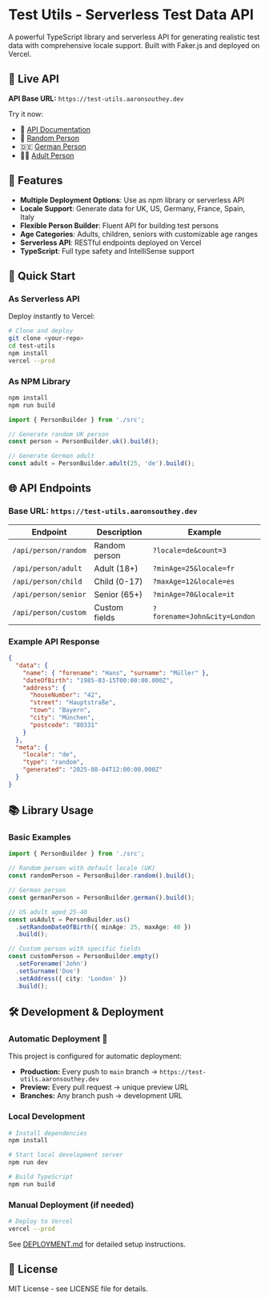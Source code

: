 # Test Utils - Serverless Test Data API

A powerful TypeScript library and serverless API for generating realistic test data with comprehensive locale support. Built with Faker.js and deployed on Vercel.

## 🌟 Live API

**API Base URL:** `https://test-utils.aaronsouthey.dev`

Try it now:
- 📖 [API Documentation](https://test-utils.aaronsouthey.dev/api/docs)
- 🎲 [Random Person](https://test-utils.aaronsouthey.dev/api/person/random)
- 🇩🇪 [German Person](https://test-utils.aaronsouthey.dev/api/person/random?locale=de)
- 👨‍💼 [Adult Person](https://test-utils.aaronsouthey.dev/api/person/adult)

## 🌟 Features

- **Multiple Deployment Options**: Use as npm library or serverless API
- **Locale Support**: Generate data for UK, US, Germany, France, Spain, Italy
- **Flexible Person Builder**: Fluent API for building test persons
- **Age Categories**: Adults, children, seniors with customizable age ranges
- **Serverless API**: RESTful endpoints deployed on Vercel
- **TypeScript**: Full type safety and IntelliSense support

## 🚀 Quick Start

### As Serverless API

Deploy instantly to Vercel:

```bash
# Clone and deploy
git clone <your-repo>
cd test-utils
npm install
vercel --prod
```

### As NPM Library

```bash
npm install
npm run build
```

```typescript
import { PersonBuilder } from './src';

// Generate random UK person
const person = PersonBuilder.uk().build();

// Generate German adult
const adult = PersonBuilder.adult(25, 'de').build();
```

## 🌐 API Endpoints

### Base URL: `https://test-utils.aaronsouthey.dev`

| Endpoint | Description | Example |
|----------|-------------|---------|
| `/api/person/random` | Random person | `?locale=de&count=3` |
| `/api/person/adult` | Adult (18+) | `?minAge=25&locale=fr` |
| `/api/person/child` | Child (0-17) | `?maxAge=12&locale=es` |
| `/api/person/senior` | Senior (65+) | `?minAge=70&locale=it` |
| `/api/person/custom` | Custom fields | `?forename=John&city=London` |

### Example API Response

```json
{
  "data": {
    "name": { "forename": "Hans", "surname": "Müller" },
    "dateOfBirth": "1985-03-15T00:00:00.000Z",
    "address": {
      "houseNumber": "42",
      "street": "Hauptstraße",
      "town": "Bayern",
      "city": "München", 
      "postcode": "80331"
    }
  },
  "meta": {
    "locale": "de",
    "type": "random",
    "generated": "2025-08-04T12:00:00.000Z"
  }
}
```

## 📚 Library Usage

### Basic Examples

```typescript
import { PersonBuilder } from './src';

// Random person with default locale (UK)
const randomPerson = PersonBuilder.random().build();

// German person
const germanPerson = PersonBuilder.german().build();

// US adult aged 25-40
const usAdult = PersonBuilder.us()
  .setRandomDateOfBirth({ minAge: 25, maxAge: 40 })
  .build();

// Custom person with specific fields
const customPerson = PersonBuilder.empty()
  .setForename('John')
  .setSurname('Doe')
  .setAddress({ city: 'London' })
  .build();
```

## 🛠️ Development & Deployment

### Automatic Deployment 🚀
This project is configured for automatic deployment:
- **Production:** Every push to `main` branch → `https://test-utils.aaronsouthey.dev`
- **Preview:** Every pull request → unique preview URL
- **Branches:** Any branch push → development URL

### Local Development
```bash
# Install dependencies
npm install

# Start local development server
npm run dev

# Build TypeScript
npm run build
```

### Manual Deployment (if needed)
```bash
# Deploy to Vercel
vercel --prod
```

See [DEPLOYMENT.md](./DEPLOYMENT.md) for detailed setup instructions.

## 📄 License

MIT License - see LICENSE file for details.

